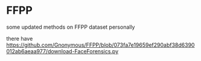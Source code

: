 # FFPP
some updated methods on FFPP dataset personally

there have 
https://github.com/Gnonymous/FFPP/blob/073fa7e19659ef290abf38d6390012ab6aeaa977/download-FaceForensics.py
